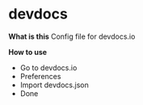 # devdocs

**What is this**
Config file for devdocs.io

**How to use**
- Go to devdocs.io
- Preferences
- Import devdocs.json
- Done
